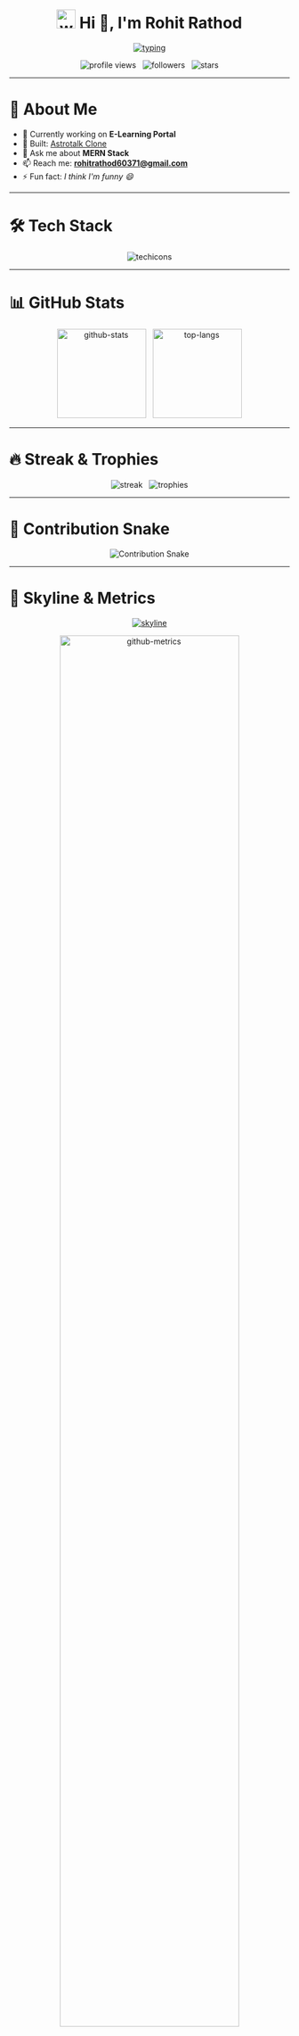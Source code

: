 <!-- README.md -->

<h1 align="center">
  <img src="https://raw.githubusercontent.com/rohitrathod9033/rohitrathod9033/main/output/wave.gif" alt="wave" width="34px" />
  Hi 👋, I'm Rohit Rathod
</h1>

<p align="center">
  <a href="https://git.io/typing-svg" target="_blank" rel="noopener">
    <img src="https://readme-typing-svg.herokuapp.com?font=Fira+Code&size=26&pause=1200&color=00E6FF&center=true&vCenter=true&width=780&lines=Full-Stack+JavaScript+Developer;MERN+Stack+|+MongoDB+Express+React+Node;Building+E-Learning+Portal;Open+to+Collaborations" alt="typing" />
  </a>
</p>

<p align="center">
  <img src="https://komarev.com/ghpvc/?username=rohitrathod9033&label=Profile+views&color=0e75b6&style=flat" alt="profile views" />
  &nbsp;
  <img src="https://img.shields.io/github/followers/rohitrathod9033?label=Followers&style=social" alt="followers" />
  &nbsp;
  <img src="https://img.shields.io/github/stars/rohitrathod9033?style=social" alt="stars" />
</p>

---

# 🚀 About Me
- 🔭 Currently working on **E-Learning Portal**  
- 🌟 Built: [Astrotalk Clone](https://astrotalk-clone.netlify.app/)  
- 💬 Ask me about **MERN Stack**  
- 📫 Reach me: **rohitrathod60371@gmail.com**  
- ⚡ Fun fact: *I think I'm funny 😄*

---

# 🛠 Tech Stack
<p align="center">
  <img src="https://skillicons.dev/icons?i=js,react,nodejs,express,mongodb,tailwind,aws,docker,git,html,css&theme=dark" alt="techicons" />
</p>

---

# 📊 GitHub Stats
<p align="center">
  <img src="https://github-readme-stats.vercel.app/api?username=rohitrathod9033&show_icons=true&theme=tokyonight&hide_border=true" height="160" alt="github-stats" />
  &nbsp;
  <img src="https://github-readme-stats.vercel.app/api/top-langs/?username=rohitrathod9033&layout=compact&theme=tokyonight&hide_border=true" height="160" alt="top-langs" />
</p>

---

# 🔥 Streak & Trophies
<p align="center">
  <img src="https://github-readme-streak-stats.herokuapp.com?user=rohitrathod9033&theme=tokyonight&hide_border=true" alt="streak" />
  &nbsp;
  <img src="https://github-profile-trophy.vercel.app/?username=rohitrathod9033&theme=dracula&no-frame=true" alt="trophies" />
</p>

---

# 🐍 Contribution Snake
<p align="center">
  <!-- Ensure this file exists at output/github-contribution-grid-snake.svg in the 'main' branch -->
  <img src="https://raw.githubusercontent.com/rohitrathod9033/rohitrathod9033/main/output/github-contribution-grid-snake.svg" alt="Contribution Snake" />
</p>

---

# 🌌 Skyline & Metrics
<p align="center">
  <a href="https://skyline.github.com/rohitrathod9033" target="_blank" rel="noopener">
    <img src="https://img.shields.io/badge/View%20Skyline-Open-9cf?style=for-the-badge" alt="skyline" />
  </a>
</p>

<p align="center">
  <!-- Ensure this file exists at main/github-metrics.svg -->
  <img src="https://raw.githubusercontent.com/rohitrathod9033/rohitrathod9033/main/github-metrics.svg" alt="github-metrics" width="80%" />
</p>

---

Thanks for visiting — let’s build something awesome! 🚀
